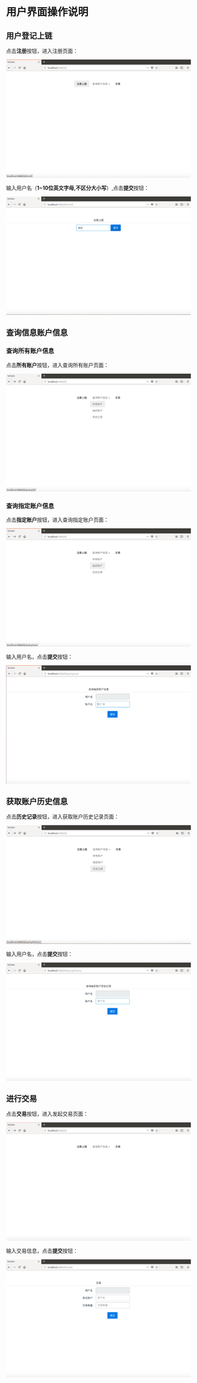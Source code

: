 # 用户界面操作说明

## 用户登记上链

点击**注册**按钮，进入注册页面：

![点击注册按钮](/browser/pages/init.png)

输入用户名（**1~10位英文字母,不区分大小写**）,点击**提交**按钮：

![输入注册用户名](/browser/pages/printInitName.png)

## 查询信息账户信息

### 查询所有账户信息

点击**所有账户**按钮，进入查询所有账户页面：

![点击所有账户按钮](/browser/pages/queryAll.png)

### 查询指定账户信息

点击**指定账户**按钮，进入查询指定账户页面：

![点击指定账户按钮](/browser/pages/queryUser.png)

输入用户名，点击**提交**按钮：

![输入查询用户名](/browser/pages/printQueryName.png)

## 获取账户历史信息

点击**历史记录**按钮，进入获取账户历史记录页面：

![点击历史记录按钮](/browser/pages/history.png)

输入用户名，点击**提交**按钮：

![输入获取历史记录用户名](/browser/pages/printHistoryName.png)

## 进行交易

点击**交易**按钮，进入发起交易页面：

![点击交易按钮](/browser/pages/invoke.png)

输入交易信息，点击**提交**按钮：

![输入交易信息](/browser/pages/printInvokeInfo.png)
